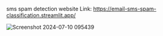 sms spam detection website Link: https://email-sms-spam-classification.streamlit.app/



![Screenshot 2024-07-10 095439](https://github.com/siddharthpelkhn/sms-spam-classification/assets/109087112/4bc218f5-d6a9-422f-9189-461260e6fb5b)
